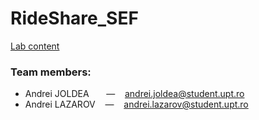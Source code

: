 # RideShare_SEF

[Lab content](http://labs.cs.upt.ro/~oose/pmwiki.php/SEF/LabContent)

### Team members:

- Andrei JOLDEA &nbsp;&nbsp; &nbsp;&nbsp; — &nbsp;&nbsp; andrei.joldea@student.upt.ro  
- Andrei LAZAROV &nbsp;&nbsp; — &nbsp;&nbsp; andrei.lazarov@student.upt.ro  
